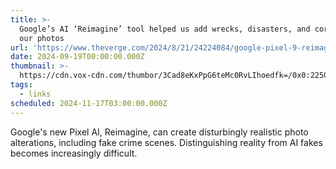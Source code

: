 ```yaml
---
title: >-
  Google’s AI ‘Reimagine’ tool helped us add wrecks, disasters, and corpses to
  our photos
url: 'https://www.theverge.com/2024/8/21/24224084/google-pixel-9-reimagine-ai-photos'
date: 2024-09-19T00:00:00.000Z
thumbnail: >-
  https://cdn.vox-cdn.com/thumbor/3Cad8eKxPpG6teMc0RvLIhoedfk=/0x0:2250x1500/1200x628/filters:focal(503x745:504x746)/cdn.vox-cdn.com/uploads/chorus_asset/file/25582867/ai_label__2_.png
tags:
  - links
scheduled: 2024-11-17T03:00:00.000Z
---
```


Google's new Pixel AI, Reimagine, can create disturbingly realistic photo alterations, including fake crime scenes. Distinguishing reality from AI fakes becomes increasingly difficult.
